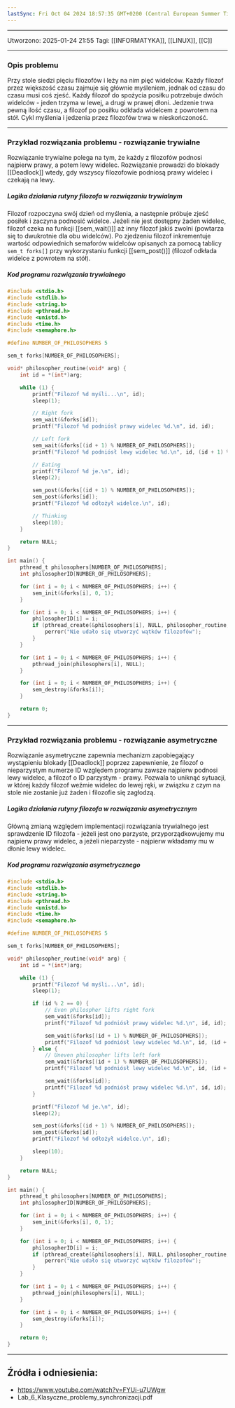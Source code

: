 ```yaml
---
lastSync: Fri Oct 04 2024 18:57:35 GMT+0200 (Central European Summer Time)
---
```


---
Utworzono: 2025-01-24 21:55
Tagi: [[INFORMATYKA]], [[LINUX]], [[C]]

---
### **Opis problemu**
Przy stole siedzi pięciu filozofów i leży na nim pięć widelców. Każdy filozof przez większość czasu zajmuje się głównie myśleniem, jednak od czasu do czasu musi coś zjeść. Każdy filozof do spożycia posiłku potrzebuje dwóch widelców - jeden trzyma w lewej, a drugi w prawej dłoni. Jedzenie trwa pewną ilość czasu, a filozof po posiłku odkłada widelcem z powrotem na stół. Cykl myślenia i jedzenia przez filozofów trwa w nieskończoność.

---
### **Przykład rozwiązania problemu - rozwiązanie trywialne**
Rozwiązanie trywialne polega na tym, że każdy z filozofów podnosi najpierw prawy, a potem lewy widelec. Rozwiązanie prowadzi do blokady [[Deadlock]] wtedy, gdy wszyscy filozofowie podniosą prawy widelec i czekają na lewy.

##### Logika działania rutyny filozofa w rozwiązaniu trywialnym
Filozof rozpoczyna swój dzień od myślenia, a następnie próbuje zjeść posiłek i zaczyna podnosić widelce. Jeżeli nie jest dostępny żaden widelec, filozof czeka na funkcji [[sem_wait()]] aż inny filozof jakiś zwolni (powtarza się to dwukrotnie dla obu widelców). Po zjedzeniu filozof inkrementuje wartość odpowiednich semaforów widelców opisanych za pomocą tablicy `sem_t forks[]` przy wykorzystaniu funkcji [[sem_post()]] (filozof odkłada widelce z powrotem na stół).

##### Kod programu rozwiązania trywialnego
```c
#include <stdio.h>
#include <stdlib.h>
#include <string.h>
#include <pthread.h>
#include <unistd.h>
#include <time.h>
#include <semaphore.h>

#define NUMBER_OF_PHILOSOPHERS 5

sem_t forks[NUMBER_OF_PHILOSOPHERS];

void* philosopher_routine(void* arg) {
    int id = *(int*)arg;

    while (1) {
        printf("Filozof %d myśli...\n", id);
        sleep(1);

        // Right fork
        sem_wait(&forks[id]);
        printf("Filozof %d podniósł prawy widelec %d.\n", id, id);

        // Left fork
        sem_wait(&forks[(id + 1) % NUMBER_OF_PHILOSOPHERS]);
        printf("Filozof %d podniósł lewy widelec %d.\n", id, (id + 1) % NUMBER_OF_PHILOSOPHERS);

        // Eating
        printf("Filozof %d je.\n", id);
        sleep(2);

        sem_post(&forks[(id + 1) % NUMBER_OF_PHILOSOPHERS]);
        sem_post(&forks[id]);
        printf("Filozof %d odłożył widelce.\n", id);

        // Thinking
        sleep(10);
    }

    return NULL;
}

int main() {
    pthread_t philosophers[NUMBER_OF_PHILOSOPHERS];
    int philosopherID[NUMBER_OF_PHILOSOPHERS];

    for (int i = 0; i < NUMBER_OF_PHILOSOPHERS; i++) {
        sem_init(&forks[i], 0, 1);
    }

    for (int i = 0; i < NUMBER_OF_PHILOSOPHERS; i++) {
        philosopherID[i] = i;
        if (pthread_create(&philosophers[i], NULL, philosopher_routine, &philosopherID[i]) != 0) {
            perror("Nie udało się utworzyć wątków filozofów");
        }
    }

    for (int i = 0; i < NUMBER_OF_PHILOSOPHERS; i++) {
        pthread_join(philosophers[i], NULL);
    }

    for (int i = 0; i < NUMBER_OF_PHILOSOPHERS; i++) {
        sem_destroy(&forks[i]);
    }

    return 0;
}
```

---
### **Przykład rozwiązania problemu - rozwiązanie asymetryczne**
Rozwiązanie asymetryczne zapewnia mechanizm zapobiegający wystąpieniu blokady [[Deadlock]] poprzez zapewnienie, że filozof o nieparzystym numerze ID względem programu zawsze najpierw podnosi lewy widelec, a filozof o ID parzystym - prawy. Pozwala to uniknąć sytuacji, w której każdy filozof weźmie widelec do lewej ręki, w związku z czym na stole nie zostanie już żaden i filozofie się zagłodzą.

##### Logika działania rutyny filozofa w rozwiązaniu asymetrycznym
Główną zmianą względem implementacji rozwiązania trywialnego jest sprawdzenie ID filozofa - jeżeli jest ono parzyste, przyporządkowujemy mu najpierw prawy widelec, a jeżeli nieparzyste - najpierw wkładamy mu w dłonie lewy widelec. 

##### Kod programu rozwiązania asymetrycznego
```c
#include <stdio.h>
#include <stdlib.h>
#include <string.h>
#include <pthread.h>
#include <unistd.h>
#include <time.h>
#include <semaphore.h>

#define NUMBER_OF_PHILOSOPHERS 5

sem_t forks[NUMBER_OF_PHILOSOPHERS];

void* philosopher_routine(void* arg) {
    int id = *(int*)arg;

    while (1) {
        printf("Filozof %d myśli...\n", id);
        sleep(1);

        if (id % 2 == 0) {
            // Even philospher lifts right fork
            sem_wait(&forks[id]);
            printf("Filozof %d podniósł prawy widelec %d.\n", id, id);

            sem_wait(&forks[(id + 1) % NUMBER_OF_PHILOSOPHERS]);
            printf("Filozof %d podniósł lewy widelec %d.\n", id, (id + 1) % NUMBER_OF_PHILOSOPHERS);
        } else {
            // Uneven philosopher lifts left fork
            sem_wait(&forks[(id + 1) % NUMBER_OF_PHILOSOPHERS]);
            printf("Filozof %d podniósł lewy widelec %d.\n", id, (id + 1) % NUMBER_OF_PHILOSOPHERS);

            sem_wait(&forks[id]);
            printf("Filozof %d podniósł prawy widelec %d.\n", id, id);
        }

        printf("Filozof %d je.\n", id);
        sleep(2);

        sem_post(&forks[(id + 1) % NUMBER_OF_PHILOSOPHERS]);
        sem_post(&forks[id]);
        printf("Filozof %d odłożył widelce.\n", id);

        sleep(10);
    }

    return NULL;
}

int main() {
    pthread_t philosophers[NUMBER_OF_PHILOSOPHERS];
    int philosopherID[NUMBER_OF_PHILOSOPHERS];

    for (int i = 0; i < NUMBER_OF_PHILOSOPHERS; i++) {
        sem_init(&forks[i], 0, 1);
    }

    for (int i = 0; i < NUMBER_OF_PHILOSOPHERS; i++) {
        philosopherID[i] = i;
        if (pthread_create(&philosophers[i], NULL, philosopher_routine, &philosopherID[i]) != 0) {
            perror("Nie udało się utworzyć wątków filozofów");
        }
    }

    for (int i = 0; i < NUMBER_OF_PHILOSOPHERS; i++) {
        pthread_join(philosophers[i], NULL);
    }

    for (int i = 0; i < NUMBER_OF_PHILOSOPHERS; i++) {
        sem_destroy(&forks[i]);
    }

    return 0;
}
```

---
## Źródła i odniesienia:
- https://www.youtube.com/watch?v=FYUi-u7UWgw
- Lab_6_Klasyczne_problemy_synchronizacji.pdf
